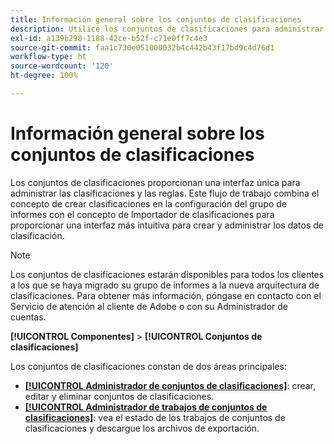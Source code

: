 ```yaml
---
title: Información general sobre los conjuntos de clasificaciones
description: Utilice los conjuntos de clasificaciones para administrar los datos de clasificación.
exl-id: a139b298-1188-42ce-b52f-c71e0ff7c4e3
source-git-commit: faa1c730e051000032b4c442b43f17bd9c4d76d1
workflow-type: ht
source-wordcount: '120'
ht-degree: 100%

---
```


# Información general sobre los conjuntos de clasificaciones

Los conjuntos de clasificaciones proporcionan una interfaz única para administrar las clasificaciones y las reglas. Este flujo de trabajo combina el concepto de crear clasificaciones en la configuración del grupo de informes con el concepto de Importador de clasificaciones para proporcionar una interfaz más intuitiva para crear y administrar los datos de clasificación.

>[!NOTE]
>
>Los conjuntos de clasificaciones estarán disponibles para todos los clientes a los que se haya migrado su grupo de informes a la nueva arquitectura de clasificaciones. Para obtener más información, póngase en contacto con el Servicio de atención al cliente de Adobe o con su Administrador de cuentas.

**[!UICONTROL Componentes]** > **[!UICONTROL Conjuntos de clasificaciones]**

Los conjuntos de clasificaciones constan de dos áreas principales:

* [**[!UICONTROL Administrador de conjuntos de clasificaciones]**](set-manager.md): crear, editar y eliminar conjuntos de clasificaciones.
* [**[!UICONTROL Administrador de trabajos de conjuntos de clasificaciones]**](job-manager.md): vea el estado de los trabajos de conjuntos de clasificaciones y descargue los archivos de exportación.
